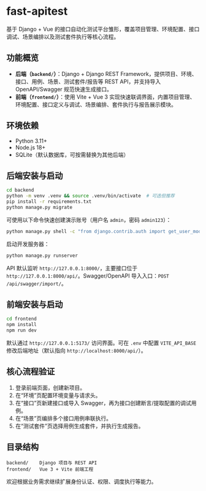 # fast-apitest

基于 Django + Vue 的接口自动化测试平台雏形，覆盖项目管理、环境配置、接口调试、场景编排以及测试套件执行等核心流程。

## 功能概览

- **后端（`backend/`）**：Django + Django REST Framework，提供项目、环境、接口、用例、场景、测试套件/报告等 REST API，并支持导入 OpenAPI/Swagger 规范快速生成接口。
- **前端（`frontend/`）**：使用 Vite + Vue 3 实现快速联调界面，内置项目管理、环境配置、接口定义与调试、场景编排、套件执行与报告展示模块。

## 环境依赖

- Python 3.11+
- Node.js 18+
- SQLite（默认数据库，可按需替换为其他后端）

## 后端安装与启动

```bash
cd backend
python -m venv .venv && source .venv/bin/activate  # 可选但推荐
pip install -r requirements.txt
python manage.py migrate
```

可使用以下命令快速创建演示账号（用户名 `admin`，密码 `admin123`）：

```bash
python manage.py shell -c "from django.contrib.auth import get_user_model;\nUser = get_user_model();\nUser.objects.filter(username='admin').exists() or User.objects.create_superuser('admin', 'admin@example.com', 'admin123')"
```

启动开发服务器：

```bash
python manage.py runserver
```

API 默认监听 `http://127.0.0.1:8000/`，主要接口位于 `http://127.0.0.1:8000/api/`。Swagger/OpenAPI 导入入口：`POST /api/swagger/import/`。

## 前端安装与启动

```bash
cd frontend
npm install
npm run dev
```

默认通过 `http://127.0.0.1:5173/` 访问界面。可在 `.env` 中配置 `VITE_API_BASE` 修改后端地址（默认指向 `http://localhost:8000/api/`）。

## 核心流程验证

1. 登录前端页面，创建新项目。
2. 在“环境”页配置环境变量与请求头。
3. 在“接口”页新建接口或导入 Swagger，再为接口创建断言/提取配置的调试用例。
4. 在“场景”页编排多个接口用例串联执行。
5. 在“测试套件”页选择用例生成套件，并执行生成报告。

## 目录结构

```
backend/    Django 项目与 REST API
frontend/   Vue 3 + Vite 前端工程
```

欢迎根据业务需求继续扩展身份认证、权限、调度执行等能力。
